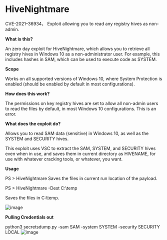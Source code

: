 # HiveNightmare

CVE-2021–36934， Exploit allowing you to read any registry hives as non-admin.

**What is this?**

An zero day exploit for HiveNightmare, which allows you to retrieve all registry hives in Windows 10 as a non-administrator user. For example, this includes hashes in SAM, which can be used to execute code as SYSTEM.

**Scope**

Works on all supported versions of Windows 10, where System Protection is enabled (should be enabled by default in most configurations).

**How does this work?**

The permissions on key registry hives are set to allow all non-admin users to read the files by default, in most Windows 10 configurations. This is an error.

**What does the exploit do?**

Allows you to read SAM data (sensitive) in Windows 10, as well as the SYSTEM and SECURITY hives.

This exploit uses VSC to extract the SAM, SYSTEM, and SECURITY hives even when in use, and saves them in current directory as HIVENAME, for use with whatever cracking tools, or whatever, you want.

**Usage**

PS > HiveNightmare
Saves the files in current run location of the payload.

PS > HiveNightmare -Dest C:\temp

Saves the files in C:\temp.

![image](https://user-images.githubusercontent.com/15625431/126903397-a758f333-2639-4618-a508-3351b02c5dfd.png)



**Pulling Credentials out**

python3 secretsdump.py -sam SAM -system SYSTEM -security SECURITY LOCAL
![image](https://user-images.githubusercontent.com/15625431/126903381-c8df7730-69f8-42d0-94c0-a87a7933af19.png)

